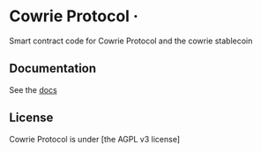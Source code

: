 # Cowrie Protocol ·

Smart contract code for Cowrie Protocol and the cowrie stablecoin

## Documentation

See the [docs](https://docs.cowrie.xyz)

## License

Cowrie Protocol is under [the AGPL v3 license]
